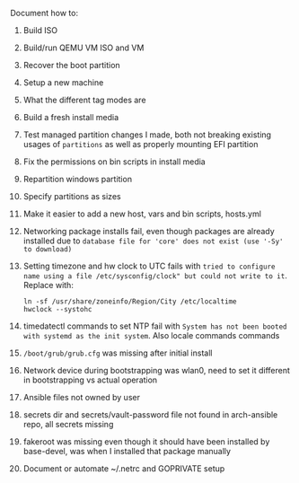 Document how to:

1. Build ISO
1. Build/run QEMU VM ISO and VM
1. Recover the boot partition
1. Setup a new machine
1. What the different tag modes are
1. Build a fresh install media

1. Test managed partition changes I made, both not breaking existing usages of
   `partitions` as well as properly mounting EFI partition
1. Fix the permissions on bin scripts in install media
1. Repartition windows partition
1. Specify partitions as sizes
1. Make it easier to add a new host, vars and bin scripts, hosts.yml
1. Networking package installs fail, even though packages are already installed
   due to `database file for 'core' does not exist (use '-Sy' to download)`
1. Setting timezone and hw clock to UTC fails with `tried to configure name using a file
/etc/sysconfig/clock" but could not write to it`. Replace with:

   ```
   ln -sf /usr/share/zoneinfo/Region/City /etc/localtime
   hwclock --systohc
   ```

1. timedatectl commands to set NTP fail with `System has not been booted with
systemd as the init system`. Also locale commands commands
1. `/boot/grub/grub.cfg` was missing after initial install
1. Network device during bootstrapping was wlan0, need to set it different in
   bootstrapping vs actual operation
1. Ansible files not owned by user
1. secrets dir and secrets/vault-password file not found in arch-ansible repo,
   all secrets missing
1. fakeroot was missing even though it should have been installed by
   base-devel, was when I installed that package manually
1. Document or automate ~/.netrc and GOPRIVATE setup
